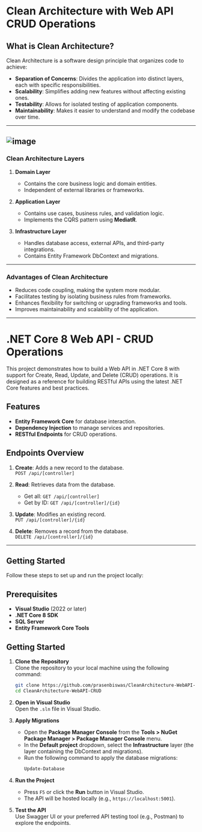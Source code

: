 # Clean Architecture with Web API CRUD Operations

## **What is Clean Architecture?**

Clean Architecture is a software design principle that organizes code to achieve:  

- **Separation of Concerns**: Divides the application into distinct layers, each with specific responsibilities.  
- **Scalability**: Simplifies adding new features without affecting existing ones.  
- **Testability**: Allows for isolated testing of application components.  
- **Maintainability**: Makes it easier to understand and modify the codebase over time.  

--- 
![image](https://github.com/user-attachments/assets/0b6a536e-295e-4a45-9e9d-878e9d3b55c1)
---

### **Clean Architecture Layers**

1. **Domain Layer**  
   - Contains the core business logic and domain entities.  
   - Independent of external libraries or frameworks.  

2. **Application Layer**  
   - Contains use cases, business rules, and validation logic.  
   - Implements the CQRS pattern using **MediatR**.  

3. **Infrastructure Layer**  
   - Handles database access, external APIs, and third-party integrations.  
   - Contains Entity Framework DbContext and migrations.    
---

### **Advantages of Clean Architecture**

- Reduces code coupling, making the system more modular.  
- Facilitates testing by isolating business rules from frameworks.  
- Enhances flexibility for switching or upgrading frameworks and tools.  
- Improves maintainability and scalability of the application.   
---

# .NET Core 8 Web API - CRUD Operations

This project demonstrates how to build a Web API in .NET Core 8 with support for Create, Read, Update, and Delete (CRUD) operations. It is designed as a reference for building RESTful APIs using the latest .NET Core features and best practices.

## Features

- **Entity Framework Core** for database interaction.
- **Dependency Injection** to manage services and repositories.
- **RESTful Endpoints** for CRUD operations.

## Endpoints Overview

1. **Create**: Adds a new record to the database.  
   `POST /api/[controller]`

2. **Read**: Retrieves data from the database.  
   - Get all: `GET /api/[controller]`  
   - Get by ID: `GET /api/[controller]/{id}`

3. **Update**: Modifies an existing record.  
   `PUT /api/[controller]/{id}`

4. **Delete**: Removes a record from the database.  
   `DELETE /api/[controller]/{id}`

--- 

## Getting Started

Follow these steps to set up and run the project locally:

## Prerequisites

- **Visual Studio** (2022 or later)
- **.NET Core 8 SDK**
- **SQL Server**
- **Entity Framework Core Tools**

## Getting Started

1. **Clone the Repository**  
   Clone the repository to your local machine using the following command:  
   ```bash
   git clone https://github.com/prasenbiswas/CleanArchitecture-WebAPI-CRUD.git
   cd CleanArchitecture-WebAPI-CRUD
   ```

2. **Open in Visual Studio**  
   Open the `.sln` file in Visual Studio.

3. **Apply Migrations**  
   - Open the **Package Manager Console** from the **Tools > NuGet Package Manager > Package Manager Console** menu.
   - In the **Default project** dropdown, select the **Infrastructure** layer (the layer containing the DbContext and migrations).
   - Run the following command to apply the database migrations:  
     ```powershell
     Update-Database
     ```

4. **Run the Project**  
   - Press `F5` or click the **Run** button in Visual Studio.
   - The API will be hosted locally (e.g., `https://localhost:5001`).

5. **Test the API**  
   Use Swagger UI or your preferred API testing tool (e.g., Postman) to explore the endpoints.
